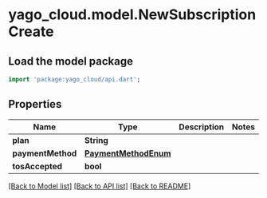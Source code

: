 # yago_cloud.model.NewSubscriptionCreate

## Load the model package
```dart
import 'package:yago_cloud/api.dart';
```

## Properties
Name | Type | Description | Notes
------------ | ------------- | ------------- | -------------
**plan** | **String** |  | 
**paymentMethod** | [**PaymentMethodEnum**](PaymentMethodEnum.md) |  | 
**tosAccepted** | **bool** |  | 

[[Back to Model list]](../README.md#documentation-for-models) [[Back to API list]](../README.md#documentation-for-api-endpoints) [[Back to README]](../README.md)


